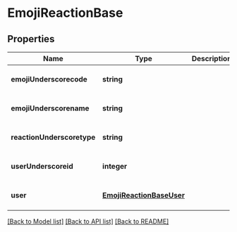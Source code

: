 # EmojiReactionBase

## Properties
Name | Type | Description | Notes
------------ | ------------- | ------------- | -------------
**emojiUnderscorecode** | **string** |  | [optional] [default to null]
**emojiUnderscorename** | **string** |  | [optional] [default to null]
**reactionUnderscoretype** | **string** |  | [optional] [default to null]
**userUnderscoreid** | **integer** |  | [optional] [default to null]
**user** | [**EmojiReactionBaseUser**](EmojiReactionBaseUser.md) |  | [optional] [default to null]

[[Back to Model list]](../README.md#documentation-for-models) [[Back to API list]](../README.md#documentation-for-api-endpoints) [[Back to README]](../README.md)



